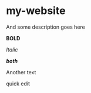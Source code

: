 # my-website

And some description goes here

__BOLD__

*Italic*

__*both*__

Another text

quick edit
